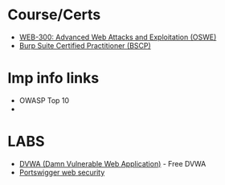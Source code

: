 # Course/Certs
- [WEB-300: Advanced Web Attacks and Exploitation (OSWE)](https://www.offsec.com/courses/web-300/)
- [Burp Suite Certified Practitioner (BSCP)](https://portswigger.net/web-security/certification)

# Imp info links
- OWASP Top 10
- 

# LABS
- [DVWA (Damn Vulnerable Web Application)](https://www.attackdefense.com/challengedetails?cid=34) - Free DVWA
- [Portswigger web security](https://portswigger.net/web-security/all-topics)
